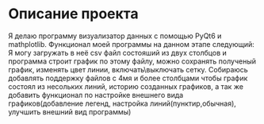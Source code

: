 # Описание проекта

Я делаю программу визуализатор данных с помощью PyQt6 и mathplotlib.
Функционал моей программы на данном этапе следующий:
Я могу загружать в неё csv файл состояший из двух столбцов и программа строит график по этому файлу, можно сохранять полученый график, изменять цвет линии, включать\выключать сетку.
Собираюсь добавлять поддержку файлов с 4мя и более столбцами чтобы график состоял из несольких линий, историю созданных графиков, а так же добавить функционал по настройке внешнего вида графиков(добавление легенд, настройка линий(пунктир,обычная), улучшить внешний вид программы)
